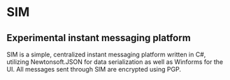 # SIM
## Experimental instant messaging platform

SIM is a simple, centralized instant messaging platform written in C#, utilizing Newtonsoft.JSON for data serialization as well as Winforms for the UI. All messages sent through SIM are encrypted using PGP.
